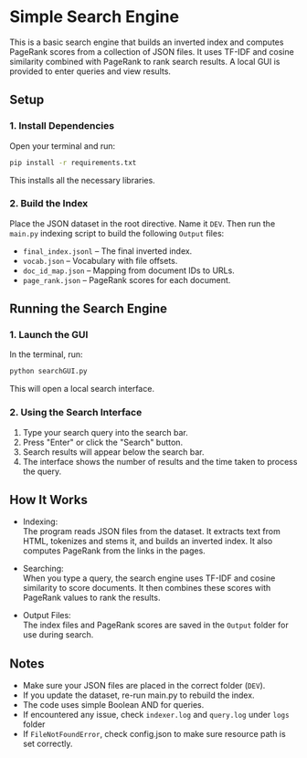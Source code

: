 # Simple Search Engine

This is a basic search engine that builds an inverted index and computes PageRank scores from a collection of JSON files. It uses TF-IDF and cosine similarity combined with PageRank to rank search results. A local GUI is provided to enter queries and view results.

## Setup

### 1. Install Dependencies

Open your terminal and run:

```bash
pip install -r requirements.txt
```
This installs all the necessary libraries.

### 2. Build the Index
Place the JSON dataset in the root directive. Name it ```DEV```.
Then run the ```main.py``` indexing script to build the following ```Output``` files:

- ```final_index.jsonl``` – The final inverted index.
- ```vocab.json``` – Vocabulary with file offsets.
- ```doc_id_map.json``` – Mapping from document IDs to URLs.
- ```page_rank.json``` – PageRank scores for each document.

## Running the Search Engine

### 1. Launch the GUI
In the terminal, run:
```bash
python searchGUI.py
```
This will open a local search interface.

### 2. Using the Search Interface
1. Type your search query into the search bar.
2. Press "Enter" or click the "Search" button.
3. Search results will appear below the search bar.
4. The interface shows the number of results and the time taken to process the query.

## How It Works
- Indexing:  
The program reads JSON files from the dataset. It extracts text from HTML, tokenizes and stems it, and builds an inverted index. It also computes PageRank from the links in the pages.

- Searching:  
When you type a query, the search engine uses TF-IDF and cosine similarity to score documents. It then combines these scores with PageRank values to rank the results.

- Output Files:  
The index files and PageRank scores are saved in the ```Output``` folder for use during search.

## Notes
- Make sure your JSON files are placed in the correct folder (```DEV```).
- If you update the dataset, re-run main.py to rebuild the index.
- The code uses simple Boolean AND for queries.
- If encountered any issue, check ```indexer.log``` and ```query.log``` under ```logs``` folder
- If ```FileNotFoundError```, check config.json to make sure resource path is set correctly.

